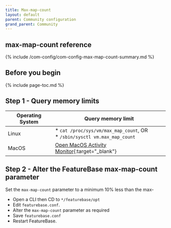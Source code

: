```yaml
---
title: Max-map-count
layout: default
parent: Community configuration
grand_parent: Community
---
```


## max-map-count reference

{% include /com-config/com-config-max-map-count-summary.md %}

## Before you begin

{% include page-toc.md %}

## Step 1 - Query memory limits

| Operating System | Query memory limit |
|---|---|
| Linux | * `cat /proc/sys/vm/max_map_count`, OR<br/>* `/sbin/sysctl vm.max_map_count` |
| MacOS | [Open MacOS Activity Monitor](https://support.apple.com/en-au/guide/activity-monitor/actmntr1001/mac){:target="_blank"} |

## Step 2 - Alter the FeatureBase max-map-count parameter

Set the `max-map-count` parameter to a minimum 10% less than the max-

* Open a CLI then CD to `*/featurebase/opt`
* Edit `featurebase.conf`.
* Alter the `max-map-count` parameter as required
* Save `featurebase.conf`
* Restart FeatureBase.
